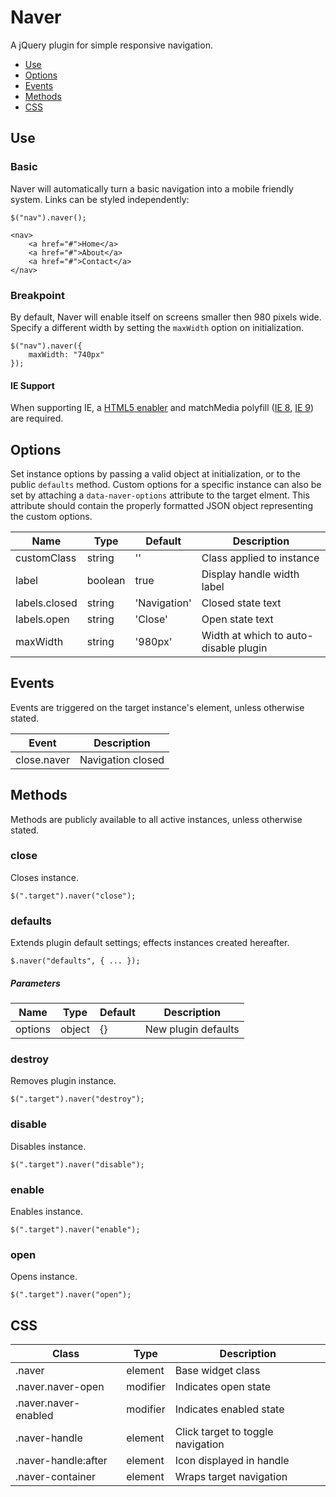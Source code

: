 # Naver

A jQuery plugin for simple responsive navigation.

* [Use](#use)
* [Options](#options)
* [Events](#events)
* [Methods](#methods)
* [CSS](#css)


## Use 
### Basic

Naver will automatically turn a basic navigation into a mobile friendly system. Links can be styled independently:

```
$("nav").naver();
```

```
<nav>
	<a href="#">Home</a>
	<a href="#">About</a>
	<a href="#">Contact</a>
</nav>
```

### Breakpoint

By default, Naver will enable itself on screens smaller then 980 pixels wide. Specify a different width by setting the `maxWidth` option on initialization.

```
$("nav").naver({
	maxWidth: "740px"
});
```

#### IE Support

When supporting IE, a [HTML5 enabler](https://gist.github.com/benplum/8045366) and matchMedia polyfill ([IE 8](https://gist.github.com/benplum/8045336), [IE 9](https://gist.github.com/benplum/8045327)) are required.

## Options

Set instance options by passing a valid object at initialization, or to the public `defaults` method. Custom options for a specific instance can also be set by attaching a `data-naver-options` attribute to the target elment. This attribute should contain the properly formatted JSON object representing the custom options.

| Name | Type | Default | Description |
| --- | --- | --- | --- |
| customClass | string | '' | Class applied to instance |
| label | boolean | true | Display handle width label |
| labels.closed | string | 'Navigation' | Closed state text |
| labels.open | string | 'Close' | Open state text |
| maxWidth | string | '980px' | Width at which to auto-disable plugin |

## Events

Events are triggered on the target instance's element, unless otherwise stated.

| Event | Description |
| --- | --- |
| close.naver | Navigation closed |

## Methods

Methods are publicly available to all active instances, unless otherwise stated.

### close

Closes instance.

```
$(".target").naver("close");
```

### defaults

Extends plugin default settings; effects instances created hereafter.

```
$.naver("defaults", { ... });
```

##### Parameters

| Name | Type | Default | Description |
| --- | --- | --- | --- |
| options | object | {} | New plugin defaults |

### destroy

Removes plugin instance.

```
$(".target").naver("destroy");
```

### disable

Disables instance.

```
$(".target").naver("disable");
```

### enable

Enables instance.

```
$(".target").naver("enable");
```

### open

Opens instance.

```
$(".target").naver("open");
```

## CSS

| Class | Type | Description |
| --- | --- | --- |
| .naver | element | Base widget class |
| .naver.naver-open | modifier | Indicates open state |
| .naver.naver-enabled | modifier | Indicates enabled state |
| .naver-handle | element | Click target to toggle navigation |
| .naver-handle:after | element | Icon displayed in handle |
| .naver-container | element | Wraps target navigation |

